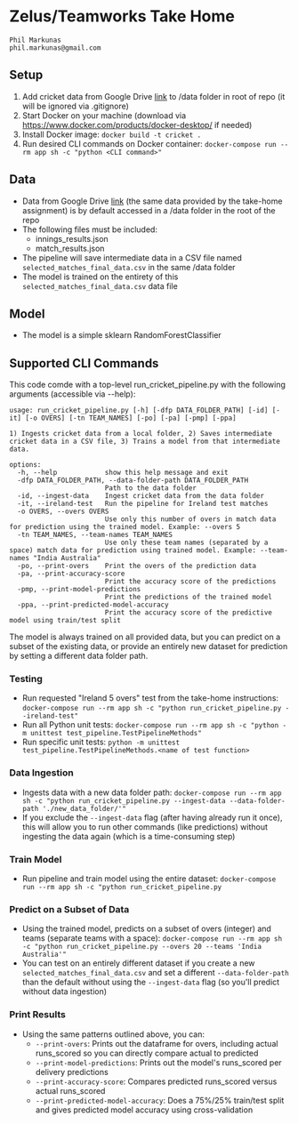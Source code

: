 # Zelus/Teamworks Take Home
```
Phil Markunas
phil.markunas@gmail.com
```

## Setup
1. Add cricket data from Google Drive [link](https://drive.google.com/drive/folders/13INimKGJfEcXooZhKMoM4U_cZV2k6TTU?usp=sharing) to /data folder in root of repo (it will be ignored via .gitignore)
2. Start Docker on your machine (download via https://www.docker.com/products/docker-desktop/ if needed)
3. Install Docker image: `docker build -t cricket .`
4. Run desired CLI commands on Docker container: `docker-compose run --rm app sh -c "python <CLI command>"`

## Data
* Data from Google Drive [link](https://drive.google.com/drive/folders/13INimKGJfEcXooZhKMoM4U_cZV2k6TTU?usp=sharing) (the same data provided by the take-home assignment) is by default accessed in a /data folder in the root of the repo
* The following files must be included:
    * innings_results.json
    * match_results.json
* The pipeline will save intermediate data in a CSV file named `selected_matches_final_data.csv` in the same /data folder
* The model is trained on the entirety of this `selected_matches_final_data.csv` data file

## Model
* The model is a simple sklearn RandomForestClassifier

## Supported CLI Commands
This code comde with a top-level run_cricket_pipeline.py with the following arguments (accessible via --help):
```
usage: run_cricket_pipeline.py [-h] [-dfp DATA_FOLDER_PATH] [-id] [-it] [-o OVERS] [-tn TEAM_NAMES] [-po] [-pa] [-pmp] [-ppa]

1) Ingests cricket data from a local folder, 2) Saves intermediate cricket data in a CSV file, 3) Trains a model from that intermediate data.

options:
  -h, --help            show this help message and exit
  -dfp DATA_FOLDER_PATH, --data-folder-path DATA_FOLDER_PATH
                        Path to the data folder
  -id, --ingest-data    Ingest cricket data from the data folder
  -it, --ireland-test   Run the pipeline for Ireland test matches
  -o OVERS, --overs OVERS
                        Use only this number of overs in match data for prediction using the trained model. Example: --overs 5
  -tn TEAM_NAMES, --team-names TEAM_NAMES
                        Use only these team names (separated by a space) match data for prediction using trained model. Example: --team-names "India Australia"
  -po, --print-overs    Print the overs of the prediction data
  -pa, --print-accuracy-score
                        Print the accuracy score of the predictions
  -pmp, --print-model-predictions
                        Print the predictions of the trained model
  -ppa, --print-predicted-model-accuracy
                        Print the accuracy score of the predictive model using train/test split
```

The model is always trained on all provided data, but you can predict on a subset of the existing data, or provide an entirely new dataset for prediction by setting a different data folder path.

### Testing
* Run requested "Ireland 5 overs" test from the take-home instructions: `docker-compose run --rm app sh -c "python run_cricket_pipeline.py --ireland-test"`
* Run all Python unit tests: `docker-compose run --rm app sh -c "python -m unittest test_pipeline.TestPipelineMethods"`
* Run specific unit tests: `python -m unittest test_pipeline.TestPipelineMethods.<name of test function>`

### Data Ingestion
* Ingests data with a new data folder path: `docker-compose run --rm app sh -c "python run_cricket_pipeline.py --ingest-data --data-folder-path './new_data_folder/'"`
* If you exclude the `--ingest-data` flag (after having already run it once), this will allow you to run other commands (like predictions) without ingesting the data again (which is a time-consuming step)

### Train Model
* Run pipeline and train model using the entire dataset: `docker-compose run --rm app sh -c "python run_cricket_pipeline.py`

### Predict on a Subset of Data
* Using the trained model, predicts on a subset of overs (integer) and teams (separate teams with a space): `docker-compose run --rm app sh -c "python run_cricket_pipeline.py --overs 20 --teams 'India Australia'"`
* You can test on an entirely different dataset if you create a new `selected_matches_final_data.csv` and set a different `--data-folder-path` than the default without using the `--ingest-data` flag (so you'll predict without data ingestion)

### Print Results
* Using the same patterns outlined above, you can:
    * `--print-overs`: Prints out the dataframe for overs, including actual runs_scored so you can directly compare actual to predicted
    * `--print-model-predictions`: Prints out the model's runs_scored per delivery predictions
    * `--print-accuracy-score`: Compares predicted runs_scored versus actual runs_scored
    * `--print-predicted-model-accuracy`: Does a 75%/25% train/test split and gives predicted model accuracy using cross-validation